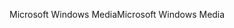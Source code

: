 <span data-ttu-id="a2945-101">Microsoft Windows Media</span><span class="sxs-lookup"><span data-stu-id="a2945-101">Microsoft Windows Media</span></span>